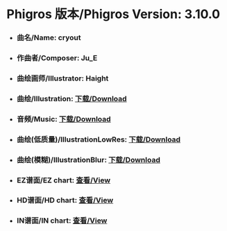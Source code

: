 
# Phigros 版本/Phigros Version:  3.10.0

- ### __曲名/Name:  cryout__

- ### __作曲者/Composer:  Ju_E__

- ### __曲绘画师/Illustrator:  Haight__

- ### __曲绘/Illustration:  [下载/Download](https://github.com/Po6647A/WebAssests/releases/download/3.10.0/1119.png)__

- ### __音频/Music:  [下载/Download](https://github.com/Po6647A/WebAssests/releases/download/3.10.0/1796.ogg)__

- ### __曲绘(低质量)/IllustrationLowRes:  [下载/Download](https://github.com/Po6647A/WebAssests/releases/download/3.10.0/1611.png)__

- ### __曲绘(模糊)/IllustrationBlur:  [下载/Download](https://github.com/Po6647A/WebAssests/releases/download/3.10.0/0)__


- ### __EZ谱面/EZ chart:  [查看/View](./EZ.json/index.html)__

- ### __HD谱面/HD chart:  [查看/View](./HD.json/index.html)__

- ### __IN谱面/IN chart:  [查看/View](./IN.json/index.html)__
